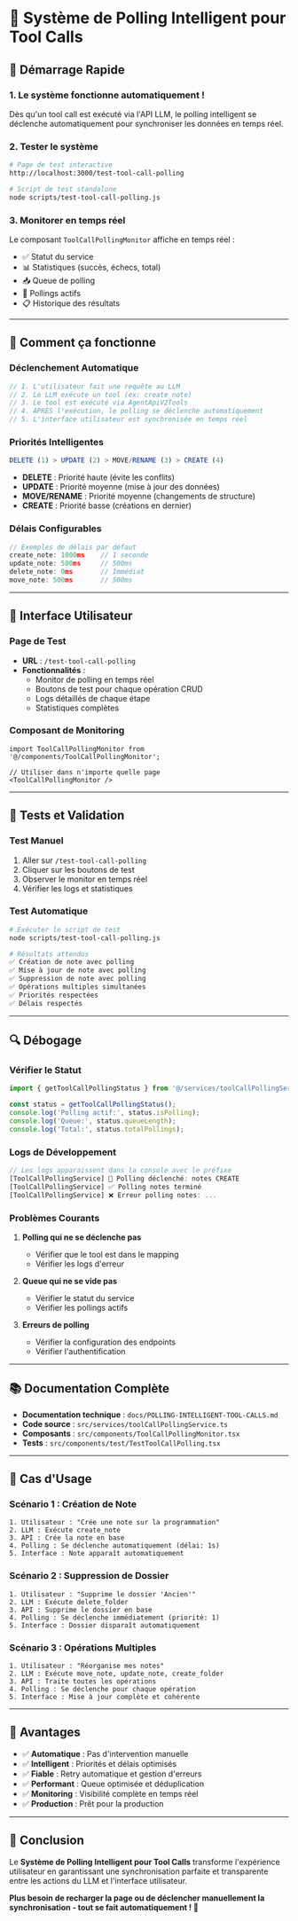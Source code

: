 # 🔄 Système de Polling Intelligent pour Tool Calls

## 🚀 Démarrage Rapide

### 1. **Le système fonctionne automatiquement !**

Dès qu'un tool call est exécuté via l'API LLM, le polling intelligent se déclenche automatiquement pour synchroniser les données en temps réel.

### 2. **Tester le système**

```bash
# Page de test interactive
http://localhost:3000/test-tool-call-polling

# Script de test standalone
node scripts/test-tool-call-polling.js
```

### 3. **Monitorer en temps réel**

Le composant `ToolCallPollingMonitor` affiche en temps réel :
- ✅ Statut du service
- 📊 Statistiques (succès, échecs, total)
- 📥 Queue de polling
- 🔄 Pollings actifs
- 📋 Historique des résultats

---

## 🔧 Comment ça fonctionne

### **Déclenchement Automatique**

```typescript
// 1. L'utilisateur fait une requête au LLM
// 2. Le LLM exécute un tool (ex: create_note)
// 3. Le tool est exécuté via AgentApiV2Tools
// 4. APRÈS l'exécution, le polling se déclenche automatiquement
// 5. L'interface utilisateur est synchronisée en temps réel
```

### **Priorités Intelligentes**

```typescript
DELETE (1) > UPDATE (2) > MOVE/RENAME (3) > CREATE (4)
```

- **DELETE** : Priorité haute (évite les conflits)
- **UPDATE** : Priorité moyenne (mise à jour des données)
- **MOVE/RENAME** : Priorité moyenne (changements de structure)
- **CREATE** : Priorité basse (créations en dernier)

### **Délais Configurables**

```typescript
// Exemples de délais par défaut
create_note: 1000ms    // 1 seconde
update_note: 500ms     // 500ms
delete_note: 0ms       // Immédiat
move_note: 500ms       // 500ms
```

---

## 📱 Interface Utilisateur

### **Page de Test**

- **URL** : `/test-tool-call-polling`
- **Fonctionnalités** :
  - Monitor de polling en temps réel
  - Boutons de test pour chaque opération CRUD
  - Logs détaillés de chaque étape
  - Statistiques complètes

### **Composant de Monitoring**

```tsx
import ToolCallPollingMonitor from '@/components/ToolCallPollingMonitor';

// Utiliser dans n'importe quelle page
<ToolCallPollingMonitor />
```

---

## 🧪 Tests et Validation

### **Test Manuel**

1. Aller sur `/test-tool-call-polling`
2. Cliquer sur les boutons de test
3. Observer le monitor en temps réel
4. Vérifier les logs et statistiques

### **Test Automatique**

```bash
# Exécuter le script de test
node scripts/test-tool-call-polling.js

# Résultats attendus
✅ Création de note avec polling
✅ Mise à jour de note avec polling
✅ Suppression de note avec polling
✅ Opérations multiples simultanées
✅ Priorités respectées
✅ Délais respectés
```

---

## 🔍 Débogage

### **Vérifier le Statut**

```typescript
import { getToolCallPollingStatus } from '@/services/toolCallPollingService';

const status = getToolCallPollingStatus();
console.log('Polling actif:', status.isPolling);
console.log('Queue:', status.queueLength);
console.log('Total:', status.totalPollings);
```

### **Logs de Développement**

```typescript
// Les logs apparaissent dans la console avec le préfixe
[ToolCallPollingService] 🔄 Polling déclenché: notes CREATE
[ToolCallPollingService] ✅ Polling notes terminé
[ToolCallPollingService] ❌ Erreur polling notes: ...
```

### **Problèmes Courants**

1. **Polling qui ne se déclenche pas**
   - Vérifier que le tool est dans le mapping
   - Vérifier les logs d'erreur

2. **Queue qui ne se vide pas**
   - Vérifier le statut du service
   - Vérifier les pollings actifs

3. **Erreurs de polling**
   - Vérifier la configuration des endpoints
   - Vérifier l'authentification

---

## 📚 Documentation Complète

- **Documentation technique** : `docs/POLLING-INTELLIGENT-TOOL-CALLS.md`
- **Code source** : `src/services/toolCallPollingService.ts`
- **Composants** : `src/components/ToolCallPollingMonitor.tsx`
- **Tests** : `src/components/test/TestToolCallPolling.tsx`

---

## 🎯 Cas d'Usage

### **Scénario 1 : Création de Note**

```
1. Utilisateur : "Crée une note sur la programmation"
2. LLM : Exécute create_note
3. API : Crée la note en base
4. Polling : Se déclenche automatiquement (délai: 1s)
5. Interface : Note apparaît automatiquement
```

### **Scénario 2 : Suppression de Dossier**

```
1. Utilisateur : "Supprime le dossier 'Ancien'"
2. LLM : Exécute delete_folder
3. API : Supprime le dossier en base
4. Polling : Se déclenche immédiatement (priorité: 1)
5. Interface : Dossier disparaît automatiquement
```

### **Scénario 3 : Opérations Multiples**

```
1. Utilisateur : "Réorganise mes notes"
2. LLM : Exécute move_note, update_note, create_folder
3. API : Traite toutes les opérations
4. Polling : Se déclenche pour chaque opération
5. Interface : Mise à jour complète et cohérente
```

---

## 🚀 Avantages

- ✅ **Automatique** : Pas d'intervention manuelle
- ✅ **Intelligent** : Priorités et délais optimisés
- ✅ **Fiable** : Retry automatique et gestion d'erreurs
- ✅ **Performant** : Queue optimisée et déduplication
- ✅ **Monitoring** : Visibilité complète en temps réel
- ✅ **Production** : Prêt pour la production

---

## 🏁 Conclusion

Le **Système de Polling Intelligent pour Tool Calls** transforme l'expérience utilisateur en garantissant une synchronisation parfaite et transparente entre les actions du LLM et l'interface utilisateur.

**Plus besoin de recharger la page ou de déclencher manuellement la synchronisation - tout se fait automatiquement ! 🎉** 